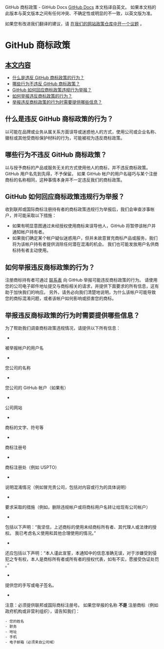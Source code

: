 GitHub 商标政策 - GitHub Docs
[GitHub Docs](/cn)
本文档译自英文。 如果本文档的此版本与英文版本之间有任何冲突、不确定性或明显的不一致，以英文版为准。

如果您有改进我们翻译的建议，请
[在我们的网站政策仓库中开一个议题](https://github.com/github/site-policy/issues)
。

# GitHub 商标政策

## [本文内容](/github/site-policy/github-trademark-policy#in-this-article)
- [什么是违反 GitHub 商标政策的行为？](#what-is-a-github-trademark-policy-violation)
- [哪些行为不违反 GitHub 商标政策？](#what-is-not-a-github-trademark-policy-violation)
- [GitHub 如何回应商标政策违规行为举报？](#how-does-github-respond-to-reported-trademark-policy-violations)
- [如何举报违反商标政策的行为？](#how-do-i-report-a-trademark-policy-violation)
- [举报违反商标政策的行为时需要提供哪些信息？](#what-information-is-required-when-reporting-trademark-policy-violations)

## 什么是违反 GitHub 商标政策的行为？

以可能在品牌或业务从属关系方面误导或迷惑他人的方式，使用公司或企业名称、徽标或其他受商标保护材料的行为，可能被视为违反商标政策。

## 哪些行为不违反 GitHub 商标政策？

以与授予商标的产品或服务无关的方式使用他人的商标，并不违反商标政策。 GitHub 用户名先到先得，不予保留。 如果 GitHub 帐户的用户名碰巧与某个注册商标的名称相同，这种事情本身并不一定违反我们的商标政策。

## GitHub 如何回应商标政策违规行为举报？

收到联邦或国际商标注册持有者的商标政策违规行为举报后，我们会审查涉事帐户，并可能采取以下措施：

- 如果有明显意图通过未经授权使用商标来误导他人，GitHub 将暂停该帐户并通知帐户持有者。
- 如果我们确定某个帐户疑似迷惑用户，但并未故意冒充商标产品或服务，我们将为该帐户持有者提供消除任何潜在混淆的机会。 我们也可能发放用户名供商标持有者主动使用。

## 如何举报违反商标政策的行为？

注册商标持有者可通过
[联系表](https://support.github.com/contact?tags=docs-trademark)
向 GitHub 举报可能违反商标政策的行为。 请使用您的公司电子邮件地址提交与商标相关的请求，并提供下面要求的所有信息，这有助于加快我们的响应。 另外，请务必向我们清楚地说明，为什么该帐户可能导致您的商标混淆问题，或者该帐户如何影响或损害您的商标。

## 举报违反商标政策的行为时需要提供哪些信息？

为了帮助我们调查商标政策违规情况，请提供以下所有信息：

-
被举报帐户的用户名

-
您公司的名称

-
您公司的 GitHub 帐户（如果有）

-
公司网站

-
商标的文字、符号等

-
商标注册号

-
商标注册处（例如 USPTO）

-
说明混淆情况（例如冒充贵公司，包括对内容或行为的具体说明）

-
要求采取的措施（例如，删除违规帐户或将商标用户名转让给现有公司帐户）

-
包括以下声明：“我坚信，上述商标的使用未经商标所有者、其代理人或法律的授权。 我已考虑名义使用和其他合理使用的情况。”

-
还应包括以下声明：“本人谨此宣誓，本通知中的信息准确无误，对于涉嫌受到侵犯之专有权，本人是商标所有者或所有者的授权代表，如有不实，愿接受伪证处罚 。”

-
提供您的手写或电子签名。

-
注意：必须提供联邦或国际商标注册号。 如果您举报的名称
**不是**
注册商标（例如政府机构或非营利组织），请告知我们：

	- 您的姓名
	- 职务
	- 地址
	- 手机
	- 电子邮箱（必须来自公司域）
